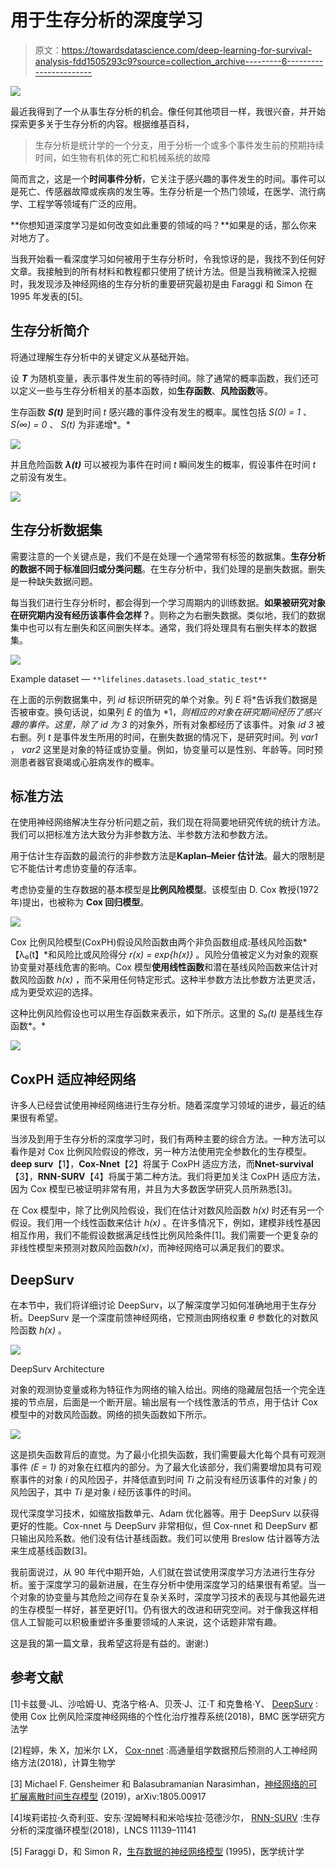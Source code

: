 # 用于生存分析的深度学习

> 原文：<https://towardsdatascience.com/deep-learning-for-survival-analysis-fdd1505293c9?source=collection_archive---------6----------------------->

![](img/9d7ede397d9b1dce779384522019cd48.png)

最近我得到了一个从事生存分析的机会。像任何其他项目一样，我很兴奋，并开始探索更多关于生存分析的内容。根据维基百科，

> 生存分析是统计学的一个分支，用于分析一个或多个事件发生前的预期持续时间，如生物有机体的死亡和机械系统的故障

简而言之，这是一个**时间事件分析**，它关注于感兴趣的事件发生的时间。事件可以是死亡、传感器故障或疾病的发生等。生存分析是一个热门领域，在医学、流行病学、工程学等领域有广泛的应用。

**你想知道深度学习是如何改变如此重要的领域的吗？**如果是的话，那么你来对地方了。

当我开始看一看深度学习如何被用于生存分析时，令我惊讶的是，我找不到任何好文章。我接触到的所有材料和教程都只使用了统计方法。但是当我稍微深入挖掘时，我发现涉及神经网络的生存分析的重要研究最初是由 Faraggi 和 Simon 在 1995 年发表的[5]。

## 生存分析简介

将通过理解生存分析中的关键定义从基础开始。

设 ***T*** 为随机变量，表示事件发生前的等待时间。除了通常的概率函数，我们还可以定义一些与生存分析相关的基本函数，如**生存函数**、**风险函数**等。

生存函数 ***S(t)*** 是到时间 *t* 感兴趣的事件没有发生的概率。属性包括 *S(0) = 1* 、 *S(∞) = 0* 、 *S(t)* 为非递增*。*

![](img/33e6ebd15529f1701866ab9fadb6deb5.png)

并且危险函数 ***λ(t)*** 可以被视为事件在时间 *t* 瞬间发生的概率，假设事件在时间 *t* 之前没有发生。

![](img/ededaee4d0035a623ff62f0639846c04.png)

## 生存分析数据集

需要注意的一个关键点是，我们不是在处理一个通常带有标签的数据集。**生存分析的数据不同于标准回归或分类问题**。在生存分析中，我们处理的是删失数据。删失是一种缺失数据问题。

每当我们进行生存分析时，都会得到一个学习周期内的训练数据。**如果被研究对象在研究期内没有经历该事件会怎样？**。则称之为右删失数据。类似地，我们的数据集中也可以有左删失和区间删失样本。通常，我们将处理具有右删失样本的数据集。

![](img/f559c785ade878bd9b69686dadfe641d.png)

Example dataset — `**lifelines.datasets.load_static_test**`

在上面的示例数据集中，列 *id* 标识所研究的单个对象。列 *E* 将*告诉我们数据是否被审查。换句话说，如果列 *E* 的值为 *1，*则相应的对象在研究期间经历了感兴趣的事件。这里，除了 id 为 3* 的对象外，所有对象都经历了该事件。对象 *id 3* 被右删。列 *t* 是事件发生所用的时间，在删失数据的情况下，是研究时间。列 *var1* ， *var2* 这里是对象的特征或协变量。例如，协变量可以是性别、年龄等。同时预测患者器官衰竭或心脏病发作的概率。

## 标准方法

在使用神经网络解决生存分析问题之前，我们现在将简要地研究传统的统计方法。我们可以把标准方法大致分为非参数方法、半参数方法和参数方法。

用于估计生存函数的最流行的非参数方法是**Kaplan–Meier 估计法**。最大的限制是它不能估计考虑协变量的存活率。

考虑协变量的生存数据的基本模型是**比例风险模型**。该模型由 D. Cox 教授(1972 年)提出，也被称为 **Cox 回归模型**。

![](img/9f1867488e26f4d1bbda097cf53fd645.png)

Cox 比例风险模型(CoxPH)假设风险函数由两个非负函数组成:基线风险函数*【λ₀(t】*和风险比或风险得分 *r(x) = exp{h(x)}* 。风险分值被定义为对象的观察协变量对基线危害的影响。Cox 模型**使用线性函数**和潜在基线风险函数来估计对数风险函数 *h(x)* ，而不采用任何特定形式。这种半参数方法比参数方法更灵活，成为更受欢迎的选择。

这种比例风险假设也可以用生存函数来表示，如下所示。这里的 *S₀(t)* 是基线生存函数*。*

![](img/7a6ce88e168a4bbfe56c465716416696.png)

## CoxPH 适应神经网络

许多人已经尝试使用神经网络进行生存分析。随着深度学习领域的进步，最近的结果很有希望。

当涉及到用于生存分析的深度学习时，我们有两种主要的综合方法。一种方法可以看作是对 Cox 比例风险假设的修改，另一种方法使用完全参数化的生存模型。**deep surv**【1】，**Cox-Nnet**【2】将属于 CoxPH 适应方法，而**Nnet-survival**【3】，**RNN-SURV**【4】将属于第二种方法。我们将更加关注 CoxPH 适应方法，因为 Cox 模型已被证明非常有用，并且为大多数医学研究人员所熟悉[3]。

在 Cox 模型中，除了比例风险假设，我们在估计对数风险函数 *h(x)* 时还有另一个假设。我们用一个线性函数来估计 *h(x)* 。在许多情况下，例如，建模非线性基因相互作用，我们不能假设数据满足线性比例风险条件[1]。我们需要一个更复杂的非线性模型来预测对数风险函数*h(x)*，而神经网络可以满足我们的要求。

## DeepSurv

在本节中，我们将详细讨论 DeepSurv，以了解深度学习如何准确地用于生存分析。DeepSurv 是一个深度前馈神经网络，它预测由网络权重 *θ* 参数化的对数风险函数 *h(x)* 。

![](img/c8e406f382c7d1cc69ea3b4d8a803816.png)

DeepSurv Architecture

对象的观测协变量或称为特征作为网络的输入给出。网络的隐藏层包括一个完全连接的节点层，后面是一个断开层。输出层有一个线性激活的节点，用于估计 Cox 模型中的对数风险函数。网络的损失函数如下所示。

![](img/3b2f1b7a9583ddbc809695f65e89665f.png)

这是损失函数背后的直觉。为了最小化损失函数，我们需要最大化每个具有可观测事件 *(E = 1)* 的对象在红框内的部分。为了最大化该部分，我们需要增加具有可观察事件的对象 *i* 的风险因子，并降低直到时间 *Ti* 之前没有经历该事件的对象 *j* 的风险因子，其中 *Ti* 是对象 *i* 经历该事件的时间。

现代深度学习技术，如缩放指数单元、Adam 优化器等。用于 DeepSurv 以获得更好的性能。Cox-nnet 与 DeepSurv 非常相似，但 Cox-nnet 和 DeepSurv 都只输出风险系数。他们没有估计基线函数。我们可以使用 Breslow 估计器等方法来生成基线函数[3]。

我前面说过，从 90 年代中期开始，人们就在尝试使用深度学习方法进行生存分析。鉴于深度学习的最新进展，在生存分析中使用深度学习的结果很有希望。当一个对象的协变量与其危险之间存在复杂关系时，深度学习技术的表现与其他最先进的生存模型一样好，甚至更好[1]。仍有很大的改进和研究空间。对于像我这样相信人工智能可以积极重塑许多重要领域的人来说，这个话题非常有趣。

这是我的第一篇文章，我希望这将是有益的。谢谢:)

## **参考文献**

[1]卡兹曼·JL、沙哈姆·U、克洛宁格·A、贝茨·J、江·T 和克鲁格·Y、 [DeepSurv](https://bmcmedresmethodol.biomedcentral.com/articles/10.1186/s12874-018-0482-1) :使用 Cox 比例风险深度神经网络的个性化治疗推荐系统(2018)，BMC 医学研究方法学

[2]程婷，朱 X，加米尔 LX， [Cox-nnet](https://journals.plos.org/ploscompbiol/article?id=10.1371/journal.pcbi.1006076) :高通量组学数据预后预测的人工神经网络方法(2018)，计算生物学

[3] Michael F. Gensheimer 和 Balasubramanian Narasimhan，[神经网络的可扩展离散时间生存模型](https://arxiv.org/abs/1805.00917) (2019)，arXiv:1805.00917

[4]埃莉诺拉·久奇利亚、安东·涅姆琴科和米哈埃拉·范德沙尔， [RNN-SURV](http://medianetlab.ee.ucla.edu/papers/RNN_SURV.pdf) :生存分析的深度循环模型(2018)，LNCS 11139–11141

[5] Faraggi D，和 Simon R，[生存数据的神经网络模型](https://onlinelibrary.wiley.com/doi/abs/10.1002/sim.4780140108) (1995)，医学统计学